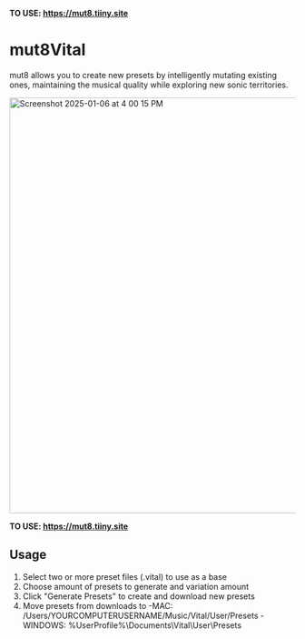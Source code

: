 **TO USE: https://mut8.tiiny.site**

# mut8Vital
mut8 allows you to create new presets by intelligently mutating existing ones, maintaining the musical quality while exploring new sonic territories.


<img width="731" alt="Screenshot 2025-01-06 at 4 00 15 PM" src="https://github.com/user-attachments/assets/44cdf768-6560-4b85-841c-079c59a8be14" />


**TO USE: https://mut8.tiiny.site**


## Usage

1. Select two or more preset files (.vital) to use as a base
2. Choose amount of presets to generate and variation amount
3. Click "Generate Presets" to create and download new presets
4. Move presets from downloads to
   -MAC: /Users/YOURCOMPUTERUSERNAME/Music/Vital/User/Presets
   -WINDOWS: %UserProfile%\Documents\Vital\User\Presets
   

